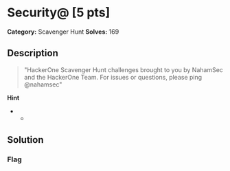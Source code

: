 # Security@ [5 pts]

**Category:** Scavenger Hunt
**Solves:** 169

## Description
>"HackerOne Scavenger Hunt challenges brought to you by NahamSec and the HackerOne Team. For issues or questions, please ping @nahamsec"

**Hint**
* -

## Solution

### Flag

